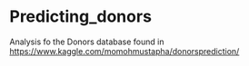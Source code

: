 # Predicting_donors
Analysis fo the Donors database found in https://www.kaggle.com/momohmustapha/donorsprediction/

